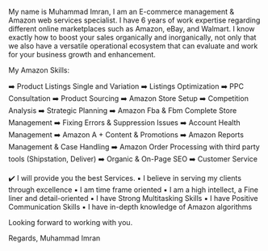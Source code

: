 My name is Muhammad Imran, I am an E-commerce management & Amazon web services specialist. I have 6 years of work expertise regarding different online marketplaces such as Amazon, eBay, and Walmart. I know exactly how to boost your sales organically and inorganically, not only that we also have a versatile operational ecosystem that can evaluate and work for your business growth and enhancement.

My Amazon Skills:

➡️ Product Listings Single and Variation
➡️ Listings Optimization
➡️ PPC Consultation
➡️ Product Sourcing
➡️ Amazon Store Setup
➡️ Competition Analysis
➡️ Strategic Planning
➡️ Amazon Fba & Fbm Complete Store Management
➡️ Fixing Errors & Suppression Issues
➡️ Account Health Management
➡️ Amazon A + Content & Promotions
➡️ Amazon Reports Management & Case Handling
➡️ Amazon Order Processing with third party tools (Shipstation, Deliver)
➡️ Organic & On-Page SEO
➡️ Customer Service


✔️ I will provide you the best Services.
▪️ I believe in serving my clients through excellence
▪️ I am time frame oriented
▪️ I am a high intellect, a Fine liner and detail-oriented
▪️ I have Strong Multitasking Skills
▪️ I have Positive Communication Skills
▪️ I have in-depth knowledge of Amazon algorithms

Looking forward to working with you.

Regards,
Muhammad Imran
